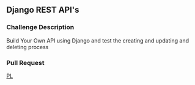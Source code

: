 ## Django REST API's

### Challenge Description
Build Your Own API using Django and test the creating and updating and deleting process

### Pull Request
[PL](https://github.com/ahmadalrasheed/drf-api/pull/1)
